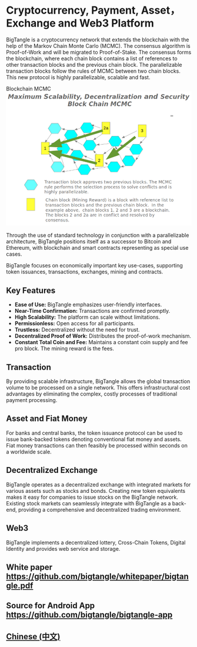 # Cryptocurrency, Payment, Asset，Exchange and Web3 Platform


BigTangle is a cryptocurrency network that extends the blockchain with the help of the Markov Chain Monte Carlo (MCMC). The consensus algorithm is Proof-of-Work and will be migrated to Proof-of-Stake. The consensus forms the blockchain, where each chain block contains a list of references to other transaction blocks and the previous chain block. The parallelizable transaction blocks follow the rules of MCMC between two chain blocks. This new protocol is highly parallelizable, scalable and fast.

 Blockchain MCMC ![alt text](images/mcmc-en.png)

Through the use of standard technology in conjunction with a parallelizable architecture, BigTangle positions itself as a successor to Bitcoin and Ethereum, with blockchain and smart contracts representing as special use cases.

BigTangle focuses on economically important key use-cases, supporting token issuances, transactions, exchanges, mining and contracts.

## Key Features

- **Ease of Use:** BigTangle emphasizes user-friendly interfaces.
- **Near-Time Confirmation:** Transactions are confirmed promptly.
- **High Scalability:** The platform can scale without limitations.
- **Permissionless:** Open access for all participants.
- **Trustless:** Decentralized without the need for trust.
- **Decentralized Proof of Work:** Distributes the proof-of-work mechanism.
- **Constant Total Coin and Fee:** Maintains a constant coin supply and fee pro block. The mining reward is the fees.

## Transaction

By providing scalable infrastructure, BigTangle allows the global transaction volume to be processed on a single network. This offers infrastructural cost advantages by eliminating the complex, costly processes of traditional payment processing.

## Asset and Fiat Money

For banks and central banks, the token issuance protocol can be used to issue bank-backed tokens denoting conventional fiat money and assets. Fiat money transactions can then feasibly be processed within seconds on a worldwide scale.

## Decentralized Exchange

BigTangle operates as a decentralized exchange with integrated markets for various assets such as stocks and bonds. Creating new token equivalents makes it easy for companies to issue stocks on the BigTangle network. Existing stock markets can seamlessly integrate with BigTangle as a back-end, providing a comprehensive and decentralized trading environment.

## Web3

BigTangle implements a decentralized lottery, Cross-Chain Tokens, Digital Identity and  provides web service and storage.

##

## White paper <https://github.com/bigtangle/whitepaper/bigtangle.pdf>

## Source for Android App <https://github.com/bigtangle/bigtangle-app>

## [Chinese (中文)](/zh/readme.md)